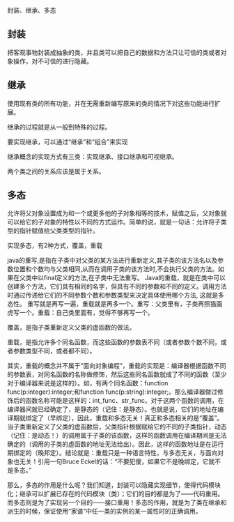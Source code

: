 

封装、继承、多态

## 封装

把客观事物封装成抽象的类，并且类可以把自己的数据和方法只让可信的类或者对象操作，对不可信的进行隐藏。

## 继承

使用现有类的所有功能，并在无需重新编写原来的类的情况下对这些功能进行扩展。

继承的过程就是从一般到特殊的过程。

要实现继承，可以通过“继承”和“组合”来实现

继承概念的实现方式有三类：实现继承、接口继承和可视继承。

两个类之间的关系应该是属于关系。

## 多态

允许将父对象设置成为和一个或更多他的子对象相等的技术，赋值之后，父对象就可以给它的子对象的特性以不同的方式运作。简单的说，就是一句话：允许将子类型的指针赋值给父类类型的指针。

实现多态，有2种方式，覆盖，重载


java的重写,是指在子类中对父类的某方法进行重新定义,其子类的该方法名以及参数位置和个数均与父类相同,从而在调用子类的该方法时,不会执行父类的方法。如果在父类中以final定义的方法,在子类中无法重写。
Java的重载，就是在类中可以创建多个方法，它们具有相同的名字，但具有不同的参数和不同的定义。调用方法时通过传递给它们的不同参数个数和参数类型来决定具体使用哪个方法, 这就是多态性。
重写就是再写一遍，重载就是再多一个。重写：父类里有，子类再照猫画虎写一个。重载：自己类里面有，觉得不够再写一个。


覆盖，是指子类重新定义父类的虚函数的做法。

重载，是指允许多个同名函数，而这些函数的参数表不同（或者参数个数不同，或者参数类型不同，或者都不同）。

其实，重载的概念并不属于“面向对象编程”，重载的实现是：编译器根据函数不同的参数表，对同名函数的名称做修饰，然后这些同名函数就成了不同的函数（至少对于编译器来说是这样的）。如，有两个同名函数：function func(p:integer):integer;和function func(p:string):integer;。那么编译器做过修饰后的函数名称可能是这样的：int_func、str_func。对于这两个函数的调用，在编译器间就已经确定了，是静态的（记住：是静态）。也就是说，它们的地址在编译期就绑定了（早绑定），因此，重载和多态无关！真正和多态相关的是“覆盖”。当子类重新定义了父类的虚函数后，父类指针根据赋给它的不同的子类指针，动态（记住：是动态！）的调用属于子类的该函数，这样的函数调用在编译期间是无法确定的（调用的子类的虚函数的地址无法给出）。因此，这样的函数地址是在运行期绑定的（晚邦定）。结论就是：重载只是一种语言特性，与多态无关，与面向对象也无关！引用一句Bruce Eckel的话：“不要犯傻，如果它不是晚绑定，它就不是多态。”

那么，多态的作用是什么呢？我们知道，封装可以隐藏实现细节，使得代码模块化；继承可以扩展已存在的代码模块（类）；它们的目的都是为了——代码重用。而多态则是为了实现另一个目的——接口重用！多态的作用，就是为了类在继承和派生的时候，保证使用“家谱”中任一类的实例的某一属性时的正确调用。

 
